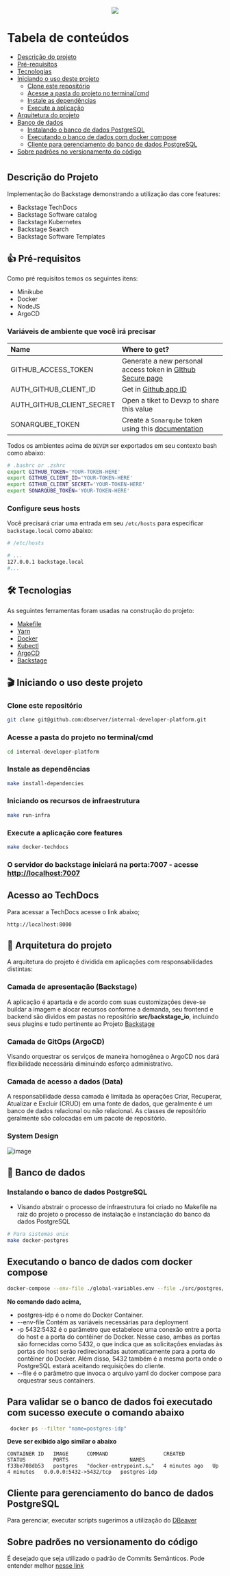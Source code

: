 <p align="center">
    <img src="https://github.com/dbserver/internal-developer-platform/assets/7014252/8a3cba58-56e4-4d0f-aba2-bb023ab1650d)">
</p>

Tabela de conteúdos
=================
<!--ts-->
* [Descrição do projeto](#descrição-do-projeto)
* [Pré-requisitos](#-pré-requisitos)
* [Tecnologias](#-tecnologias)
* [Iniciando o uso deste projeto](#-iniciando-o-uso-deste-projeto)
  * [Clone este repositório](#clone-este-repositório)
  * [Acesse a pasta do projeto no terminal/cmd](#acesse-a-pasta-do-projeto-no-terminalcmd)
  * [Instale as dependências](#instale-as-dependências)
  * [Execute a aplicação](#execute-a-aplicação)
* [Arquitetura do projeto](#-arquitetura-do-projeto)
* [Banco de dados](#-banco-de-dados)
  * [Instalando o banco de dados PostgreSQL](#instalando-o-banco-de-dados-postgresql)
  * [Executando o banco de dados com docker compose](#executando-o-banco-de-dados-com-docker)
  * [Cliente para gerenciamento do banco de dados PostgreSQL](#cliente-para-gerenciamento-do-banco-de-dados-postgresql)
* [Sobre padrões no versionamento do código](#sobre-padrões-no-versionamento-do-código)
<!--te-->

#

## Descrição do Projeto

Implementação do Backstage demonstrando a utilização das core features:

* Backstage TechDocs
* Backstage Software catalog
* Backstage Kubernetes
* Backstage Search
* Backstage Software Templates

## 👍 Pré-requisitos

Como pré requisitos temos os seguintes itens:

* Minikube
* Docker
* NodeJS
* ArgoCD

### Variáveis de ambiente que você irá precisar

| Name                      | Where to get?                                                                                                   |
| :------------------------ | :-------------------------------------------------------------------------------------------------------------- |
| GITHUB_ACCESS_TOKEN       | Generate a new personal access token in [GIthub Secure page](https://github.com/settings/tokens)                |
| AUTH_GITHUB_CLIENT_ID     | Get in [Github app ID](https://github.com/organizations/devxp-tech/settings/applications/1927877)             |
| AUTH_GITHUB_CLIENT_SECRET | Open a tiket to Devxp to share this value                                                                       |
| SONARQUBE_TOKEN           | Create a `Sonarqube` token using this [documentation](https://docs.sonarqube.org/latest/user-guide/user-token/) |

Todos os ambientes acima de `DEVEM` ser exportados em seu contexto bash como abaixo:

```sh
# .bashrc or .zshrc
export GITHUB_TOKEN='YOUR-TOKEN-HERE'
export GITHUB_CLIENT_ID='YOUR-TOKEN-HERE'
export GITHUB_CLIENT_SECRET='YOUR-TOKEN-HERE'
export SONARQUBE_TOKEN='YOUR-TOKEN-HERE'
```

### Configure seus hosts

Você precisará criar uma entrada em seu `/etc/hosts` para especificar `backstage.local` como abaixo:

```sh
# /etc/hosts

# ...
127.0.0.1 backstage.local
#...

```

## 🛠 Tecnologias

As seguintes ferramentas foram usadas na construção do projeto:

* [Makefile](https://www.gnu.org/software/make/manual/make.html)
* [Yarn](https://yarnpkg.com/)
* [Docker](https://docs.docker.com/)
* [Kubectl](https://kubernetes.io/docs/tasks/tools/install-kubectl-linux/#install-kubectl-binary-with-curl-on-linux)
* [ArgoCD](https://argoproj.github.io/cd/)
* [Backstage](backstage.io)

## 🎬 Iniciando o uso deste projeto

### Clone este repositório

```bash
git clone git@github.com:dbserver/internal-developer-platform.git
```

### Acesse a pasta do projeto no terminal/cmd

```bash
cd internal-developer-platform
```

### Instale as dependências

```bash
make install-dependencies
```

### Iniciando os recursos de infraestrutura

```bash
make run-infra
```

### Execute a aplicação core features

```bash
make docker-techdocs
```

### O servidor do backstage iniciará na porta:7007 - acesse <http://localhost:7007>

## Acesso ao TechDocs

Para acessar a TechDocs acesse o link abaixo;

```
http://localhost:8000
```

## 📁 Arquitetura do projeto

A arquitetura do projeto é dividida em aplicações com responsabilidades distintas:

### Camada de apresentação (Backstage)

A aplicação é apartada e de acordo com suas customizações deve-se buildar a imagem e alocar recursos conforme a demanda, seu frontend e backend são dividos em pastas no repositório __src/backstage_io__, incluindo seus plugins e tudo pertinente ao Projeto [Backstage](backstage.io)

### Camada de GitOps (ArgoCD)

Visando orquestrar os serviços de maneira homogênea o ArgoCD nos dará flexibilidade necessária diminuindo esforço administrativo.

### Camada de acesso a dados (Data)

A responsabilidade dessa camada é limitada às operações Criar, Recuperar, Atualizar e Excluir (CRUD) em uma fonte de dados, que geralmente é um banco de dados relacional ou não relacional. As classes de repositório geralmente são colocadas em um pacote de repositório.

### System Design

![image](https://github.com/dbserver/internal-developer-platform/assets/7014252/a7914072-5ab5-4644-a041-0931b1036d99)

## 🏬 Banco de dados

### Instalando o banco de dados PostgreSQL

* Visando abstrair o processo de infraestrutura foi criado no Makefile na raiz do projeto o processo de instalação e instanciação do banco da dados PostgreSQL

```bash
# Para sistemas unix
make docker-postgres
```

## Executando o banco de dados com docker compose

```bash
docker-compose --env-file ./global-variables.env --file ./src/postgres/docker-compose.yml up -d --build -V
```

**No comando dado acima,**

* postgres-idp é o nome do Docker Container.
* --env-file Contém as variáveis necessárias para deployment
* -p 5432:5432 é o parâmetro que estabelece uma conexão entre a porta do host e a porta do contêiner do Docker. Nesse caso, ambas as portas são fornecidas como 5432, o que indica que as solicitações enviadas às portas do host serão redirecionadas automaticamente para a porta do contêiner do Docker. Além disso, 5432 também é a mesma porta onde o PostgreSQL estará aceitando requisições do cliente.
* --file é o parâmetro que invoca o arquivo yaml do docker compose para orquestrar seus containers.

**Para validar se o banco de dados foi executado com sucesso execute o comando abaixo**
-

```bash
 docker ps --filter "name=postgres-idp"
```

**Deve ser exibido algo similar o abaixo**

```
CONTAINER ID   IMAGE      COMMAND                  CREATED         STATUS         PORTS                    NAMES
f33be708db53   postgres   "docker-entrypoint.s…"   4 minutes ago   Up 4 minutes   0.0.0.0:5432->5432/tcp   postgres-idp
```

## Cliente para gerenciamento do banco de dados PostgreSQL

Para gerenciar, executar scripts sugerimos a utilização do [DBeaver](https://dbeaver.io/download/)

## Sobre padrões no versionamento do código

É desejado que seja utilizado o padrão de Commits Semânticos. Pode entender melhor [nesse link](https://github.com/iuricode/padroes-de-commits)
